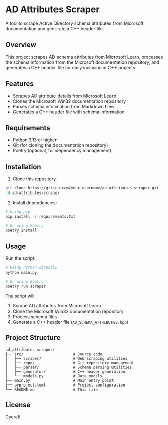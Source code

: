 # AD Attributes Scraper

A tool to scrape Active Directory schema attributes from Microsoft documentation and generate a C++ header file.

## Overview

This project scrapes AD schema attributes from Microsoft Learn, processes the schema information from the Microsoft documentation repository, and generates a C++ header file for easy inclusion in C++ projects.

## Features

- Scrapes AD attribute details from Microsoft Learn
- Clones the Microsoft Win32 documentation repository
- Parses schema information from Markdown files
- Generates a C++ header file with schema information

## Requirements

- Python 3.13 or higher
- Git (for cloning the documentation repository)
- Poetry (optional, for dependency management)

## Installation

1. Clone this repository:
```bash
git clone https://github.com/your-username/ad-attributes-scraper.git
cd ad-attributes-scraper
```

2. Install dependencies:
```bash
# Using pip
pip install -r requirements.txt

# Or using Poetry
poetry install
```

## Usage

Run the script:
```bash
# Using Python directly
python main.py

# Or using Poetry
poetry run scraper
```

The script will:
1. Scrape AD attributes from Microsoft Learn
2. Clone the Microsoft Win32 documentation repository
3. Process schema files
4. Generate a C++ header file (`AD_SCHEMA_ATTRIBUTES.hpp`)

## Project Structure

```
ad_attributes_scraper/
├── src/                      # Source code
│   ├── scraper/              # Web scraping utilities
│   ├── repo/                 # Git repository management
│   ├── parser/               # Schema parsing utilities
│   ├── generator/            # C++ header generation
│   └── models.py             # Data models
├── main.py                   # Main entry point
├── pyproject.toml            # Project configuration
└── README.md                 # This file
```

## License

Cycraft 
